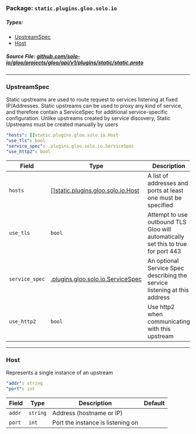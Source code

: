 <!-- Code generated by solo-kit. DO NOT EDIT. -->

### Package: `static.plugins.gloo.solo.io` 
##### Types:


- [UpstreamSpec](#UpstreamSpec)
- [Host](#Host)
  



##### Source File: [github.com/solo-io/gloo/projects/gloo/api/v1/plugins/static/static.proto](https://github.com/solo-io/gloo/blob/master/projects/gloo/api/v1/plugins/static/static.proto)





---
### <a name="UpstreamSpec">UpstreamSpec</a>

 
Static upstreams are used to route request to services listening at fixed IP/Addresses.
Static upstreams can be used to proxy any kind of service, and therefore contain a ServiceSpec
for additional service-specific configuration.
Unlike upstreams created by service discovery, Static Upstreams must be created manually by users

```yaml
"hosts": []static.plugins.gloo.solo.io.Host
"use_tls": bool
"service_spec": .plugins.gloo.solo.io.ServiceSpec
"use_http2": bool

```

| Field | Type | Description | Default |
| ----- | ---- | ----------- |----------- | 
| `hosts` | [[]static.plugins.gloo.solo.io.Host](static.proto.sk.md#Host) | A list of addresses and ports at least one must be specified |  |
| `use_tls` | `bool` | Attempt to use outbound TLS Gloo will automatically set this to true for port 443 |  |
| `service_spec` | [.plugins.gloo.solo.io.ServiceSpec](../service_spec.proto.sk.md#ServiceSpec) | An optional Service Spec describing the service listening at this address |  |
| `use_http2` | `bool` | Use http2 when communicating with this upstream |  |




---
### <a name="Host">Host</a>

 
Represents a single instance of an upstream

```yaml
"addr": string
"port": int

```

| Field | Type | Description | Default |
| ----- | ---- | ----------- |----------- | 
| `addr` | `string` | Address (hostname or IP) |  |
| `port` | `int` | Port the instance is listening on |  |





<!-- Start of HubSpot Embed Code -->
<script type="text/javascript" id="hs-script-loader" async defer src="//js.hs-scripts.com/5130874.js"></script>
<!-- End of HubSpot Embed Code -->
